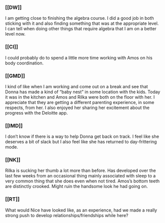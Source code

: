 ### [[DW]]
I am getting close to finishing the algebra course. I did a good job in both sticking with it and also finding something that was at the appropriate level. I can tell when doing other things that require algebra that I am on a better level now.

### [[CI]]
I could probably do to spend a little more time working with Amos on his body coordination. 

### [[GMD]]
I kind of like when I am working and come out on a break and see that Donna has made a kind of “baby nest” in some location with the kids. Today it was in the kitchen and Amos and Rilka were both on the floor with her. I appreciate that they are getting a different parenting experience, in some respects, from her. I also enjoyed her sharing her excitement about the progress with the Deloitte app. 

### [[IMD]]
I don’t know if there is a way to help Donna get back on track. I feel like she deserves a bit of slack but I also feel like she has returned to day-frittering mode.

### [[NK]]
Rilka is sucking her thumb a lot more than before. Has developed over the last few weeks from an occasional thing mainly associated with sleep to a very common thing that she does even when not tired. Amos’s bottom teeth are distinctly crooked. Might ruin the handsome look he had going on. 

### [[RT]]
What would Nice have looked like, as an experience, had we made a really strong push to develop relationships/friendships while here?


